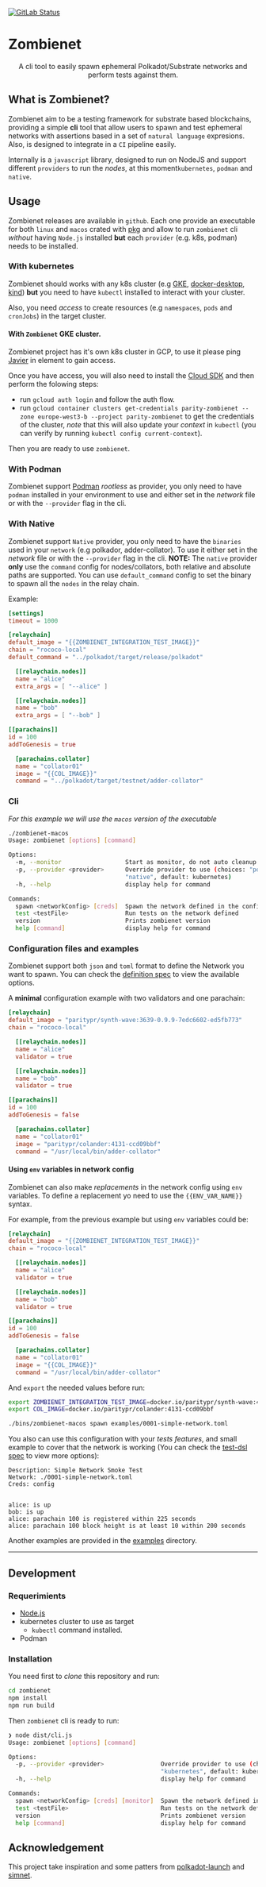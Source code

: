[![GitLab Status](https://gitlab.parity.io/parity/zombienet/badges/main/pipeline.svg)](https://gitlab.parity.io/parity/zombienet/pipelines)

# Zombienet

<div align="center">
<p>A cli tool to easily spawn ephemeral Polkadot/Substrate networks and perform tests against them.</p>
</div>

## What is Zombienet?

Zombienet aim to be a testing framework for substrate based blockchains,  providing a simple **cli** tool that allow users to spawn and test ephemeral networks with assertions based in a set of `natural language` expresions. Also, is designed to integrate in a `CI` pipeline easily.

Internally is a `javascript` library, designed to run on NodeJS and support different `providers` to run the *nodes*, at this moment`kubernetes`, `podman` and `native`.

## Usage

Zombienet releases are available in `github`. Each one provide an executable for both `linux` and `macos` crated with [pkg](https://github.com/vercel/pkg) and allow to run `zombienet` cli *without* having `Node.js` installed **but** each `provider` (e.g. k8s, podman) needs to be installed.

### With kubernetes

Zombienet should works with any k8s cluster (e.g [GKE](https://cloud.google.com/kubernetes-engine), [docker-desktop](https://docs.docker.com/desktop/kubernetes/), [kind](https://kind.sigs.k8s.io/)) **but** you need to have `kubectl` installed to interact with your cluster.

Also, you need *access* to create resources (e.g `namespaces`, `pods` and `cronJobs`) in the target cluster.

#### With `Zombienet` GKE cluster.

Zombienet project has it's own k8s cluster in GCP, to use it please ping [Javier](@javier:matrix.parity.io) in element to gain access.

Once you have access, you will also need to install the [Cloud SDK](https://cloud.google.com/sdk/docs/install) and then perform the folowing steps:

- run `gcloud auth login` and follow the auth flow.
- run `gcloud container clusters get-credentials parity-zombienet --zone europe-west3-b --project parity-zombienet` to get the credentials of the cluster, *note* that this will also update your *context* in `kubectl` (you can verify by running `kubectl config current-context`).

Then you are ready to use `zombienet`.

### With Podman

Zombienet support [Podman](https://podman.io/) *rootless* as provider, you only need to have `podman` installed in your environment to use and either set in the *network* file or with the `--provider` flag in the cli.

### With Native

Zombienet support `Native` provider, you only need to have the `binaries` used in your `network` (e.g polkador, adder-collator). To use it either set in the *network* file or with the `--provider` flag in the cli.
**NOTE:** The `native` provider **only** use the `command` config for nodes/collators, both relative and absolute paths are supported. You can use `default_command` config to set the binary to spawn all the `nodes` in the relay chain.

Example:

```toml
[settings]
timeout = 1000

[relaychain]
default_image = "{{ZOMBIENET_INTEGRATION_TEST_IMAGE}}"
chain = "rococo-local"
default_command = "../polkadot/target/release/polkadot"

  [[relaychain.nodes]]
  name = "alice"
  extra_args = [ "--alice" ]

  [[relaychain.nodes]]
  name = "bob"
  extra_args = [ "--bob" ]

[[parachains]]
id = 100
addToGenesis = true

  [parachains.collator]
  name = "collator01"
  image = "{{COL_IMAGE}}"
  command = "../polkadot/target/testnet/adder-collator"
```

### Cli

*For this example we will use the `macos` version of the executable*

```bash
./zombienet-macos
Usage: zombienet [options] [command]

Options:
  -m, --monitor                  Start as monitor, do not auto cleanup network
  -p, --provider <provider>      Override provider to use (choices: "podman", "kubernetes",
                                 "native", default: kubernetes)
  -h, --help                     display help for command

Commands:
  spawn <networkConfig> [creds]  Spawn the network defined in the config
  test <testFile>                Run tests on the network defined
  version                        Prints zombienet version
  help [command]                 display help for command
```

### Configuration files and examples

Zombienet support both `json` and `toml` format to define the Network you want to spawn. You can check the [definition spec](/docs/network-definition-spec.md) to view the available options.

A **minimal** configuration example with two validators and one parachain:

```toml
[relaychain]
default_image = "paritypr/synth-wave:3639-0.9.9-7edc6602-ed5fb773"
chain = "rococo-local"

  [[relaychain.nodes]]
  name = "alice"
  validator = true

  [[relaychain.nodes]]
  name = "bob"
  validator = true

[[parachains]]
id = 100
addToGenesis = false

  [parachains.collator]
  name = "collator01"
  image = "paritypr/colander:4131-ccd09bbf"
  command = "/usr/local/bin/adder-collator"
```

#### Using `env` variables in network config

Zombienet can also make *replacements* in the network config using `env` variables. To define a replacement yo need to use the `{{ENV_VAR_NAME}}` syntax.

For example, from the previous example but using `env` variables could be:

```toml
[relaychain]
default_image = "{{ZOMBIENET_INTEGRATION_TEST_IMAGE}}"
chain = "rococo-local"

  [[relaychain.nodes]]
  name = "alice"
  validator = true

  [[relaychain.nodes]]
  name = "bob"
  validator = true

[[parachains]]
id = 100
addToGenesis = false

  [parachains.collator]
  name = "collator01"
  image = "{{COL_IMAGE}}"
  command = "/usr/local/bin/adder-collator"

```

And `export` the needed values before run:

```bash
export ZOMBIENET_INTEGRATION_TEST_IMAGE=docker.io/paritypr/synth-wave:4131-0.9.12-ccd09bbf-29a1ac18
export COL_IMAGE=docker.io/paritypr/colander:4131-ccd09bbf

./bins/zombienet-macos spawn examples/0001-simple-network.toml
```

You also can use this configuration with your *tests features*, and small example to cover that the network is working (You can check the [test-dsl spec](/docs/test-dsl-definition-spec.md) to view more options):

```feature
Description: Simple Network Smoke Test
Network: ./0001-simple-network.toml
Creds: config


alice: is up
bob: is up
alice: parachain 100 is registered within 225 seconds
alice: parachain 100 block height is at least 10 within 200 seconds
```

Another examples are provided in the [examples](examples) directory.

---

## Development

### Requerimients

- [Node.js](https://nodejs.org/)
- kubernetes cluster to use as target
  - `kubectl` command installed.
- Podman

### Installation

You need first to *clone* this repository and run:

```bash
cd zombienet
npm install
npm run build
```

Then `zombienet` cli is ready to run:

```bash
❯ node dist/cli.js
Usage: zombienet [options] [command]

Options:
  -p, --provider <provider>                Override provider to use (choices: "podman",
                                           "kubernetes", default: kubernetes)
  -h, --help                               display help for command

Commands:
  spawn <networkConfig> [creds] [monitor]  Spawn the network defined in the config
  test <testFile>                          Run tests on the network defined
  version                                  Prints zombienet version
  help [command]                           display help for command
```

## Acknowledgement

This project take inspiration and some patters from [polkadot-launch](https://github.com/paritytech/polkadot-launch) and [simnet](https://gitlab.parity.io/parity/simnet/-/tree/master).
